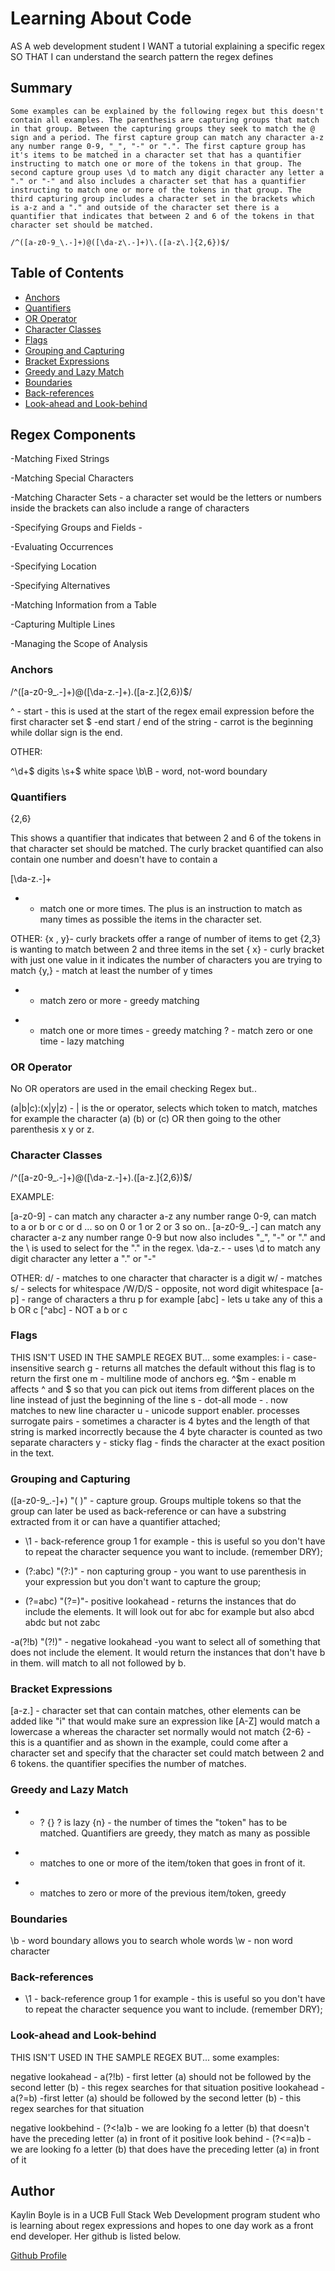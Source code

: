 # Learning About Code

AS A web development student
I WANT a tutorial explaining a specific regex
SO THAT I can understand the search pattern the regex defines

## Summary

    Some examples can be explained by the following regex but this doesn't contain all examples. The parenthesis are capturing groups that match in that group. Between the capturing groups they seek to match the @ sign and a period. The first capture group can match any character a-z any number range 0-9, "_", "-" or ".". The first capture group has it's items to be matched in a character set that has a quantifier instructing to match one or more of the tokens in that group. The second capture group uses \d to match any digit character any letter a "." or "-" and also includes a character set that has a quantifier instructing to match one or more of the tokens in that group. The third capturing group includes a character set in the brackets which is a-z and a "." and outside of the character set there is a quantifier that indicates that between 2 and 6 of the tokens in that character set should be matched. 

    /^([a-z0-9_\.-]+)@([\da-z\.-]+)\.([a-z\.]{2,6})$/

## Table of Contents

- [Anchors](#anchors)
- [Quantifiers](#quantifiers)
- [OR Operator](#or-operator)
- [Character Classes](#character-classes)
- [Flags](#flags)
- [Grouping and Capturing](#grouping-and-capturing)
- [Bracket Expressions](#bracket-expressions)
- [Greedy and Lazy Match](#greedy-and-lazy-match)
- [Boundaries](#boundaries)
- [Back-references](#back-references)
- [Look-ahead and Look-behind](#look-ahead-and-look-behind)

## Regex Components
-Matching Fixed Strings

-Matching Special Characters

-Matching Character Sets - a character set would be the letters or numbers inside the brackets can also include a range of characters

-Specifying Groups and Fields -

-Evaluating Occurrences

-Specifying Location

-Specifying Alternatives

-Matching Information from a Table

-Capturing Multiple Lines

-Managing the Scope of Analysis
### Anchors
 /^([a-z0-9_\.-]+)@([\da-z\.-]+)\.([a-z\.]{2,6})$/

^ - start - this is used at the start of the regex email expression before the first character set
$ -end 
start / end of the string - carrot is the beginning while dollar sign is the end. 


OTHER:

^\d+$ digits
\s+$ white space 
\b\B - word, not-word boundary
### Quantifiers
{2,6}

This shows a quantifier that indicates that between 2 and 6 of the tokens in that character set should be matched.
The curly bracket quantified can also contain one number and doesn't have to contain a

[\da-z\.-]+

+ - match one or more times. The plus is an instruction to match as many times as possible the items in the character set.


OTHER: 
{x , y}- curly brackets offer a range of number of items to get {2,3} is wanting to match between 2 and three items in the set
{ x} - curly bracket with just one value in it indicates the number of characters you are trying to match
{y,} - match at least the number of y times 
* - match zero or more - greedy matching
+ - match one or more times - greedy matching
? - match zero or one time - lazy matching

### OR Operator
No OR operators are used in the email checking Regex but..

(a|b|c):(x|y|z) - | is the or operator, selects which token to match, matches for example the character (a) (b) or (c) OR then going to the other parenthesis x y or z.
### Character Classes
 /^([a-z0-9_\.-]+)@([\da-z\.-]+)\.([a-z\.]{2,6})$/

EXAMPLE:

[a-z0-9] - can match any character a-z any number range 0-9, can match to a or b or c or d ... so on 0 or 1 or 2 or 3 so on..
[a-z0-9_\.-] can match any character a-z any number range 0-9 but now also includes "_", "-" or "." and the \ is used to select for the "." in the regex.
\da-z\.-  - uses \d to match any digit character any letter a "." or "-"



OTHER:
d/ - matches to one character that character is a digit
w/ - matches 
s/ - selects for whitespace 
/W/D/S - opposite, not word digit whitespace
[a-p] - range of characters a thru p for example
[abc] - lets u take any of this a b OR c
[^abc] - NOT a b or c

### Flags

THIS ISN'T USED IN THE SAMPLE REGEX BUT...
some examples:
i - case-insensitive search 
g - returns all matches the default without this flag is to return the first one
m - multiline mode of anchors eg. ^$m - enable m affects ^ and $ so that you can pick out items from different places on the line instead of just the beginning of the line
s - dot-all mode - . now matches to new line character 
u - unicode support enabler. processes surrogate pairs - sometimes a character is 4 bytes and the length of that string is marked incorrectly because the 4 byte character is counted as two separate characters
y - sticky flag - finds the character at the exact position in the text.

### Grouping and Capturing
([a-z0-9_\.-]+)
"( )" - capture group. Groups multiple tokens so that the group can later be used as back-reference or can have a substring extracted from it or can have a quantifier attached;

- \1 - back-reference group 1 for example - this is useful so you don't have to repeat the character sequence you want to include. (remember DRY);

- (?:abc) "(?:)" - non capturing group - you want to use parenthesis in your expression but you don't want to capture the group;

- (?=abc) "(?=)"- positive lookahead - returns the instances that do include the elements. It will look out for abc for example but also abcd abdc but not zabc

-a(?!b) "(?!)" - negative lookahead -you want to select all of something that does not include the element. It would return the instances that don't have b in them. will match to all not followed by b.
### Bracket Expressions
[a-z\.] - character set that can contain matches, other elements can be added like "i" that would make sure an expression like [A-Z] would match a lowercase a whereas the character set normally would not match
{2-6} - this is a quantifier and as shown in the example, could come after a character set and specify that the character set could match between 2 and 6 tokens. the quantifier specifies the number of matches. 
### Greedy and Lazy Match
* + ? {}
? is lazy
{n} - the number of times the "token" has to be matched. Quantifiers are greedy, they match as many as possible 
+ - matches to one or more of the item/token that goes in front of it.
* - matches to zero or more of the previous item/token, greedy 
### Boundaries
\b - word boundary allows you to search whole words 
\w - non word character
### Back-references
- \1 - back-reference group 1 for example - this is useful so you don't have to repeat the character sequence you want to include. (remember DRY);
### Look-ahead and Look-behind
THIS ISN'T USED IN THE SAMPLE REGEX BUT...
some examples:

negative lookahead - a(?!b) - first letter (a) should not be followed by the second letter (b) - this regex searches for that situation
positive lookahead -  a(?=b) -first letter (a) should be followed by the second letter (b) - this regex searches for that situation

negative lookbehind - (?<!a)b - we are looking fo a letter (b) that doesn't have the preceding letter (a) in front of it
positive look behind - (?<=a)b - we are looking fo a letter (b) that does have the preceding letter (a) in front of it
## Author

Kaylin Boyle is in a UCB Full Stack Web Development program student who is learning about regex expressions and hopes to one day work as a front end developer. Her github is listed below.

[Github Profile](https://github.com/kaynboyle)
